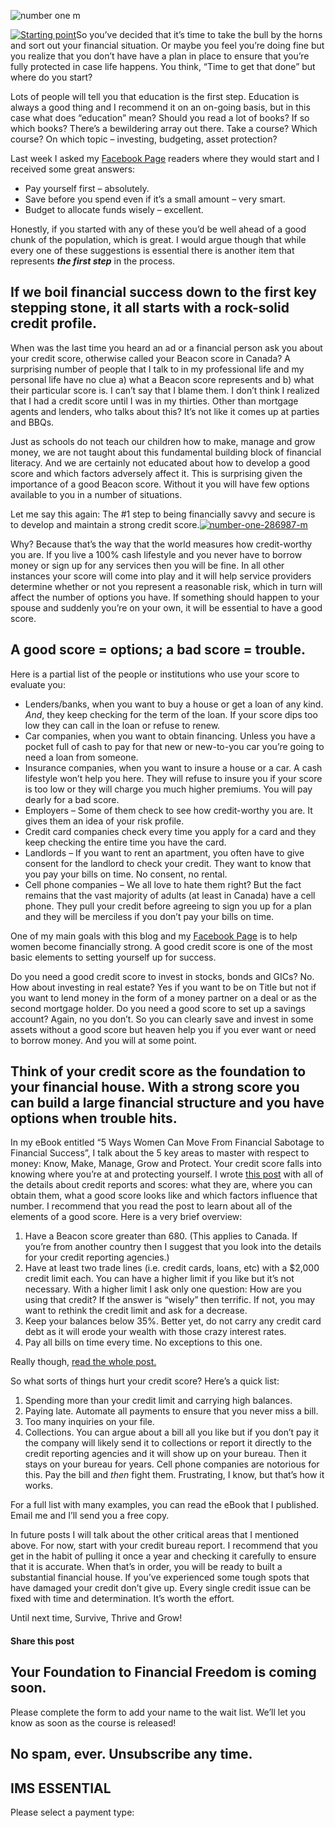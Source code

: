 ![number one  m](https://yourfinanciallaunchpad.com/wp-content/uploads/elementor/thumbs/number-one-286987-m-qdc6cqrbkvkqbvm1juw1iusf84sbync09asazw9q4o.jpg "number-one-286987-m")

[![Starting point](http://yflmainprod.wpengine.com/wp-content/uploads/2014/05/Starting-point.jpg)](http://yflmainprod.wpengine.com/wp-content/uploads/2014/05/Starting-point.jpg)So you’ve decided that it’s time to take the bull by the horns and sort out your financial situation. Or maybe you feel you’re doing fine but you realize that you don’t have have a plan in place to ensure that you’re fully protected in case life happens. You think, “Time to get that done” but where do you start?

Lots of people will tell you that education is the first step. Education is always a good thing and I recommend it on an on-going basis, but in this case what does “education” mean? Should you read a lot of books? If so which books? There’s a bewildering array out there. Take a course? Which course? On which topic – investing, budgeting, asset protection?

Last week I asked my [Facebook Page](https://www.facebook.com/yourfinanciallaunchpad) readers where they would start and I received some great answers:

- Pay yourself first – absolutely.
- Save before you spend even if it’s a small amount – very smart.
- Budget to allocate funds wisely – excellent.

Honestly, if you started with any of these you’d be well ahead of a good chunk of the population, which is great. I would argue though that while every one of these suggestions is essential there is another item that represents ***the first step*** in the process.

## If we boil financial success down to the first key stepping stone, it all starts with a rock-solid credit profile.

When was the last time you heard an ad or a financial person ask you about your credit score, otherwise called your Beacon score in Canada? A surprising number of people that I talk to in my professional life and my personal life have no clue a) what a Beacon score represents and b) what their particular score is. I can’t say that I blame them. I don’t think I realized that I had a credit score until I was in my thirties. Other than mortgage agents and lenders, who talks about this? It’s not like it comes up at parties and BBQs.

Just as schools do not teach our children how to make, manage and grow money, we are not taught about this fundamental building block of financial literacy. And we are certainly not educated about how to develop a good score and which factors adversely affect it. This is surprising given the importance of a good Beacon score. Without it you will have few options available to you in a number of situations.

Let me say this again: The #1 step to being financially savvy and secure is to develop and maintain a strong credit score.[![number-one-286987-m](http://yflmainprod.wpengine.com/wp-content/uploads/2014/05/number-one-286987-m.jpg)](http://yflmainprod.wpengine.com/wp-content/uploads/2014/05/number-one-286987-m.jpg)

Why? Because that’s the way that the world measures how credit-worthy you are. If you live a 100% cash lifestyle and you never have to borrow money or sign up for any services then you will be fine. In all other instances your score will come into play and it will help service providers determine whether or not you represent a reasonable risk, which in turn will affect the number of options you have. If something should happen to your spouse and suddenly you’re on your own, it will be essential to have a good score.

## A good score = options; a bad score = trouble.

Here is a partial list of the people or institutions who use your score to evaluate you:

- Lenders/banks, when you want to buy a house or get a loan of any kind. *And*, they keep checking for the term of the loan. If your score dips too low they can call in the loan or refuse to renew.
- Car companies, when you want to obtain financing. Unless you have a pocket full of cash to pay for that new or new-to-you car you’re going to need a loan from someone.
- Insurance companies, when you want to insure a house or a car. A cash lifestyle won’t help you here. They will refuse to insure you if your score is too low or they will charge you much higher premiums. You will pay dearly for a bad score.
- Employers – Some of them check to see how credit-worthy you are. It gives them an idea of your risk profile.
- Credit card companies check every time you apply for a card and they keep checking the entire time you have the card.
- Landlords – If you want to rent an apartment, you often have to give consent for the landlord to check your credit. They want to know that you pay your bills on time. No consent, no rental.
- Cell phone companies – We all love to hate them right? But the fact remains that the vast majority of adults (at least in Canada) have a cell phone. They pull your credit before agreeing to sign you up for a plan and they will be merciless if you don’t pay your bills on time.

One of my main goals with this blog and my [Facebook Page](https://www.facebook.com/yourfinanciallaunchpad) is to help women become financially strong. A good credit score is one of the most basic elements to setting yourself up for success.

Do you need a good credit score to invest in stocks, bonds and GICs? No. How about investing in real estate? Yes if you want to be on Title but not if you want to lend money in the form of a money partner on a deal or as the second mortgage holder. Do you need a good score to set up a savings account? Again, no you don’t. So you can clearly save and invest in some assets without a good score but heaven help you if you ever want or need to borrow money. And you will at some point.

## Think of your credit score as the foundation to your financial house. With a strong score you can build a large financial structure and you have options when trouble hits.

In my eBook entitled “5 Ways Women Can Move From Financial Sabotage to Financial Success”, I talk about the 5 key areas to master with respect to money: Know, Make, Manage, Grow and Protect. Your credit score falls into knowing where you’re at and protecting yourself. I wrote [this post](https://yflmainprod.wpengine.com/2017/03/ladies-whats-your-score/) with all of the details about credit reports and scores: what they are, where you can obtain them, what a good score looks like and which factors influence that number. I recommend that you read the post to learn about all of the elements of a good score. Here is a very brief overview:

1. Have a Beacon score greater than 680. (This applies to Canada. If you’re from another country then I suggest that you look into the details for your credit reporting agencies.)
2. Have at least two trade lines (i.e. credit cards, loans, etc) with a $2,000 credit limit each. You can have a higher limit if you like but it’s not necessary. With a higher limit I ask only one question: How are you using that credit? If the answer is “wisely” then terrific. If not, you may want to rethink the credit limit and ask for a decrease.
3. Keep your balances below 35%. Better yet, do not carry any credit card debt as it will erode your wealth with those crazy interest rates.
4. Pay all bills on time every time. No exceptions to this one.

Really though, [read the whole post.](https://yflmainprod.wpengine.com/2017/03/ladies-whats-your-score/)

So what sorts of things hurt your credit score? Here’s a quick list:

1. Spending more than your credit limit and carrying high balances.
2. Paying late. Automate all payments to ensure that you never miss a bill.
3. Too many inquiries on your file.
4. Collections. You can argue about a bill all you like but if you don’t pay it the company will likely send it to collections or report it directly to the credit reporting agencies and it will show up on your bureau. Then it stays on your bureau for years. Cell phone companies are notorious for this. Pay the bill and *then* fight them. Frustrating, I know, but that’s how it works.

For a full list with many examples, you can read the eBook that I published. Email me and I’ll send you a free copy.

In future posts I will talk about the other critical areas that I mentioned above. For now, start with your credit bureau report. I recommend that you get in the habit of pulling it once a year and checking it carefully to ensure that it is accurate. When that’s in order, you will be ready to built a substantial financial house. If you’ve experienced some tough spots that have damaged your credit don’t give up. Every single credit issue can be fixed with time and determination. It’s worth the effort.

Until next time, Survive, Thrive and Grow!

#### Share this post

## Your Foundation to Financial Freedom is coming soon.

Please complete the form to add your name to the wait list. We’ll let you know as soon as the course is released!

## No spam, ever. Unsubscribe any time.

## IMS ESSENTIAL

Please select a payment type: